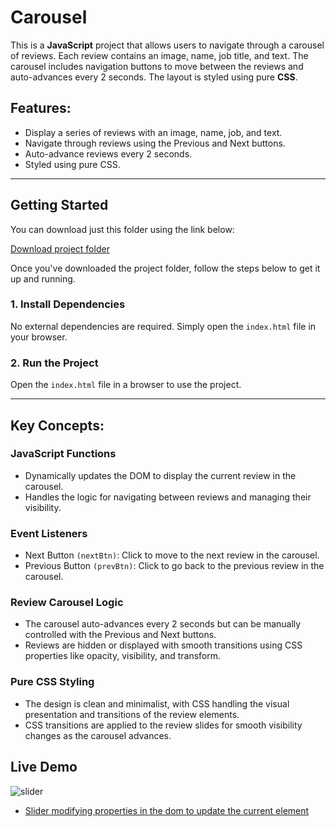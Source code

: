 # Carousel 

This is a **JavaScript** project that allows users to navigate through a carousel of reviews. Each review contains an image, name, job title, and text. The carousel includes navigation buttons to move between the reviews and auto-advances every 2 seconds. The layout is styled using pure **CSS**.
## Features:
- Display a series of reviews with an image, name, job, and text.
- Navigate through reviews using the Previous and Next buttons.
- Auto-advance reviews every 2 seconds.
- Styled using pure CSS.

---

## Getting Started

You can download just this folder using the link below:

[Download project folder](https://downgit.github.io/#/home?url=https://github.com/armandomzn/javascript-components/tree/main/slider)

Once you've downloaded the project folder, follow the steps below to get it up and running.

### 1. Install Dependencies
No external dependencies are required. Simply open the `index.html` file in your browser.

### 2. Run the Project
Open the `index.html` file in a browser to use the project.

---

## Key Concepts:

### JavaScript Functions
- Dynamically updates the DOM to display the current review in the carousel.
- Handles the logic for navigating between reviews and managing their visibility.

### Event Listeners
- Next Button `(nextBtn)`: Click to move to the next review in the carousel.
- Previous Button `(prevBtn)`: Click to go back to the previous review in the carousel.

### Review Carousel Logic
- The carousel auto-advances every 2 seconds but can be manually controlled with the Previous and Next buttons.
- Reviews are hidden or displayed with smooth transitions using CSS properties like opacity, visibility, and transform.

### Pure CSS Styling
- The design is clean and minimalist, with CSS handling the visual presentation and transitions of the review elements.
- CSS transitions are applied to the review slides for smooth visibility changes as the carousel advances.

## Live Demo
![slider](https://github.com/user-attachments/assets/4c5bb741-ebdf-4253-83c2-10384eb7faaf)
- [Slider modifying properties in the dom to update the current element](https://incandescent-gumption-a0779c.netlify.app/)

